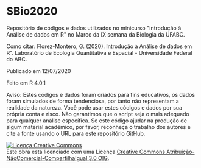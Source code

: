 # SBio2020
Repositório de códigos e dados utilizados no minicurso "Introdução à Análise de dados em R" no Marco da IX semana da Biologia da UFABC.

Como citar: Florez-Montero, G. (2020). Introdução à Análise de dados em R". Laboratório de Ecologia Quantitativa e Espacial - Universidade Federal do ABC.

Publicado em 12/07/2020

Feito em R 4.0.1

Aviso: Estes códigos e dados foram criados para fins educativos, os dados foram simulados de forma tendenciosa, por tanto não representam a realidade da natureza. Você pode usar estes códigos e dados por sua própria conta e risco. Não garantimos que o script seja o mais adequado para qualquer análise específica. Se este código ajudar na produção de algum material acadêmico, por favor, reconheça o trabalho dos autores e cite a fonte usando o URL para este repositório GitHub.


<a rel="license" href="http://creativecommons.org/licenses/by-nc-sa/3.0/igo/"><img alt="Licença Creative Commons" style="border-width:0" src="https://i.creativecommons.org/l/by-nc-sa/3.0/igo/88x31.png" /></a><br />Este obra está licenciado com uma Licença <a rel="license" href="http://creativecommons.org/licenses/by-nc-sa/3.0/igo/">Creative Commons Atribuição-NãoComercial-CompartilhaIgual 3.0 OIG</a>.
